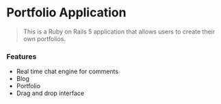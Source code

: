 # Portfolio Application

> This is a Ruby on Rails 5 application that allows users to create their own portfolios.

### Features

- Real time chat engine for comments
- Blog
- Portfolio
- Drag and drop interface